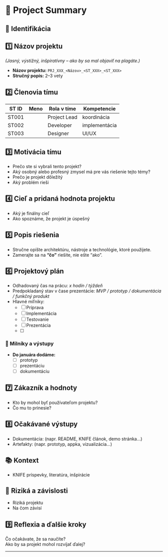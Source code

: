 # 📝 Project Summary

## 🔖 Identifikácia
## 1️⃣ Názov projektu
*(Jasný, výstižný, inšpiratívny – ako by sa mal objaviť na plagáte.)*
- **Názov projektu:** `PRJ_XXX_<Názov>_<ST_XXX>_<ST_XXX>`
- **Stručný popis:** 2–3 vety  

## 2️⃣ Členovia tímu

| ST ID | Meno | Rola v tíme| Kompetencie | 
|-------|------|------|-------------|
| ST001 |      | Project Lead | koordinácia |
| ST002 |      | Developer | implementácia |
| ST003 |      | Designer | UI/UX |

## 3️⃣ Motivácia tímu
- Prečo ste si vybrali tento projekt?  
- Aký osobný alebo profesný zmysel má pre vás riešenie tejto témy?
- Prečo je projekt dôležitý  
- Aký problém rieši  

## 4️⃣ Cieľ a pridaná hodnota projektu

- Aký je finálny cieľ  
- Ako spoznáme, že projekt je úspešný  

## 5️⃣ Popis riešenia
- Stručne opíšte architektúru, nástroje a technológie, ktoré použijete.  
- Zamerajte sa na **“čo”** riešite, nie ešte “ako”.

## 6️⃣ Projektový plán
- Odhadovaný čas na prácu: _x hodín / týždeň_  
- Predpokladaný stav v čase prezentácie: _MVP / prototyp / dokumentácia / funkčný produkt_  
- Hlavné míľniky:  
  - [ ] Príprava  
  - [ ] Implementácia  
  - [ ] Testovanie  
  - [ ] Prezentácia
  - [ ] 
###  📅 Milníky a výstupy
- **Do januára dodáme:**  
  - [ ] prototyp  
  - [ ] prezentáciu  
  - [ ] dokumentáciu  

## 7️⃣ Zákazník a hodnoty
- Kto by mohol byť používateľom projektu?  
- Čo mu to prinesie?
  
## 8️⃣ Očakávané výstupy
- Dokumentácia: (napr. README, KNIFE článok, demo stránka...)  
- Artefakty: (napr. prototyp, appka, vizualizácia...)



## 📚 Kontext
- KNIFE príspevky, literatúra, inšpirácie  

## 🧭 Riziká a závislosti
- Riziká projektu  
- Na čom závisí  

## 9️⃣ Reflexia a ďalšie kroky
Čo očakávate, že sa naučíte?  
Ako by sa projekt mohol rozvíjať ďalej?


---
